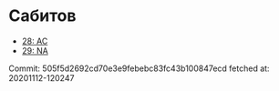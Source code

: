 # Сабитов
- [28: AC](28.md)
- [29: NA](29.md)

Commit: 505f5d2692cd70e3e9febebc83fc43b100847ecd
 fetched at: 20201112-120247
